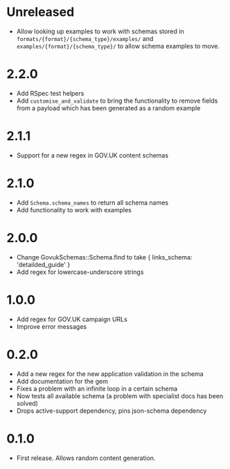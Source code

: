 # Unreleased

* Allow looking up examples to work with schemas stored in `formats/{format}/{schema_type}/examples/` and `examples/{format}/{schema_type}/` to allow schema examples to move.

# 2.2.0

* Add RSpec test helpers
* Add `customise_and_validate` to bring the functionality to remove fields from a payload which has been generated as a random example

# 2.1.1

* Support for a new regex in GOV.UK content schemas

# 2.1.0

* Add `Schema.schema_names` to return all schema names
* Add functionality to work with examples

# 2.0.0

* Change GovukSchemas::Schema.find to take { links_schema: 'detailded_guide' }
* Add regex for lowercase-underscore strings

# 1.0.0

* Add regex for GOV.UK campaign URLs
* Improve error messages

# 0.2.0

* Add a new regex for the new application validation in the schema
* Add documentation for the gem
* Fixes a problem with an infinite loop in a certain schema
* Now tests all available schema (a problem with specialist docs has been solved)
* Drops active-support dependency, pins json-schema dependency

# 0.1.0

* First release. Allows random content generation.
